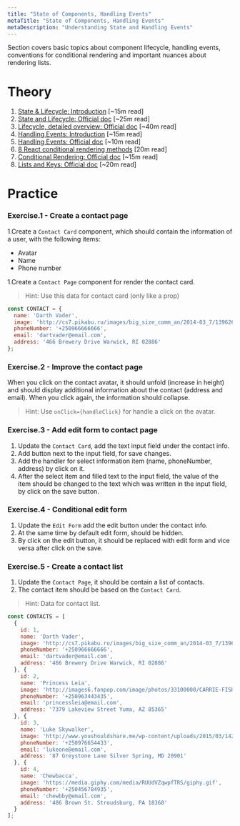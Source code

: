 ```yaml
---
title: "State of Components, Handling Events"
metaTitle: "State of Components, Handling Events"
metaDescription: "Understanding State and Handling Events"
---
```


Section covers basic topics about component lifecycle, handling events, conventions for conditional rendering and 
important nuances about rendering lists.

# Theory
1. [State & Lifecycle: Introduction](https://itnext.io/react-understanding-state-lifecycle-d45df5d2cf3f) [~15m read] 
1. [State and Lifecycle: Official doc](https://reactjs.org/docs/state-and-lifecycle.html) [~25m read] 
1. [Lifecycle, detailed overview: Official doc](https://reactjs.org/docs/react-component.html#the-component-lifecycle) [~40m read] 
1. [Handling Events: Introduction](https://medium.com/javascript-in-plain-english/declaring-event-handlers-d63b17e170d9) [~15m read] 
1. [Handling Events: Official doc](https://reactjs.org/docs/handling-events.html) [~10m read] 
1. [8 React conditional rendering methods](https://blog.logrocket.com/conditional-rendering-in-react-c6b0e5af381e/) [20m read] 
1. [Conditional Rendering: Official doc](https://reactjs.org/docs/conditional-rendering.html) [~15m read] 
1. [Lists and Keys: Official doc](https://reactjs.org/docs/conditional-rendering.html) [~20m read] 

# Practice

### Exercise.1 - Create a contact page

1.Create a `Contact Card` component, which should contain the information of a user, with the following items:
- Avatar
- Name
- Phone number

1.Create a `Contact Page` component for render the contact card.

>Hint: Use this data for contact card (only like a prop)
```javascript
const CONTACT = {
  name: 'Darth Vader',
  image: 'http://cs7.pikabu.ru/images/big_size_comm_an/2014-03_7/13962622876915.gif',
  phoneNumber: '+250966666666',
  email: 'dartvader@email.com',
  address: '466 Brewery Drive Warwick, RI 02886'
};
```

### Exercise.2 - Improve the contact page

When you click on the contact avatar, 
it should unfold (increase in height)
and should display additional information about the contact (address and email). When you click again, the information should collapse.

>Hint: Use `onClick={handleClick}` for handle a click on the avatar.

### Exercise.3 - Add edit form to contact page
1. Update the `Contact Card`, add the text input field under the contact info.
1. Add button next to the input field, for save changes.
1. Add the handler for select information item (name, phoneNumber, address) by click on it.
1. After the select item and filled text to the input field, the value of the item should be changed 
   to the text which was written in the input field, by click on the save button.

### Exercise.4 - Conditional edit form 
1. Update the `Edit Form` add the edit button under the contact info.
1. At the same time by default edit form, should be hidden. 
1. By click on the edit button, it should be replaced with edit form and vice versa after click on the save.

### Exercise.5 - Create a contact list

1. Update the `Contact Page`, it should be contain a list of contacts.
1. The contact item should be based on the `Contact Card`.
 
>Hint: Data for contact list.
```javascript
const CONTACTS = [
  {
    id: 1,
    name: 'Darth Vader',
    image: 'http://cs7.pikabu.ru/images/big_size_comm_an/2014-03_7/13962622876915.gif',
    phoneNumber: '+250966666666',
    email: 'dartvader@email.com',
    address: '466 Brewery Drive Warwick, RI 02886'
  }, {
    id: 2,
    name: 'Princess Leia',
    image: 'http://images6.fanpop.com/image/photos/33100000/CARRIE-FISHER-anakin-vader-and-princess-leia-33186069-190-149.gif',
    phoneNumber: '+250963443435',
    email: 'princessleia@email.com',
    address: '7379 Lakeview Street Yuma, AZ 85365'
  }, {
    id: 3,
    name: 'Luke Skywalker',
    image: 'http://www.youshouldshare.me/wp-content/uploads/2015/03/14264215682890-anigif_enhanced-buzz-13518-1367608452-4.gif',
    phoneNumber: '+250976654433',
    email: 'lukeone@email.com',
    address: '87 Greystone Lane Silver Spring, MD 20901'
  }, {
    id: 4,
    name: 'Chewbacca',
    image: 'https://media.giphy.com/media/RUUdVZqwpfTRS/giphy.gif',
    phoneNumber: '+250456784935',
    email: 'chewbby@email.com',
    address: '486 Brown St. Stroudsburg, PA 18360'
  }
];
```

